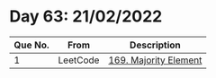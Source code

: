 # Day 63: 21/02/2022

| Que No. | From | Description |
| --- | --- | --- |
| 1 | LeetCode | [169. Majority Element](https://leetcode.com/problems/majority-element/) |

